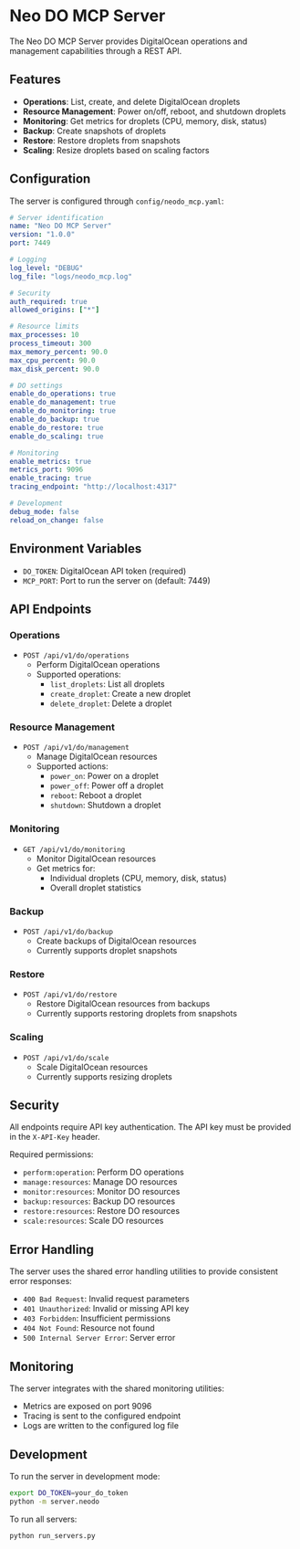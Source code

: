 # Neo DO MCP Server

The Neo DO MCP Server provides DigitalOcean operations and management capabilities through a REST API.

## Features

- **Operations**: List, create, and delete DigitalOcean droplets
- **Resource Management**: Power on/off, reboot, and shutdown droplets
- **Monitoring**: Get metrics for droplets (CPU, memory, disk, status)
- **Backup**: Create snapshots of droplets
- **Restore**: Restore droplets from snapshots
- **Scaling**: Resize droplets based on scaling factors

## Configuration

The server is configured through `config/neodo_mcp.yaml`:

```yaml
# Server identification
name: "Neo DO MCP Server"
version: "1.0.0"
port: 7449

# Logging
log_level: "DEBUG"
log_file: "logs/neodo_mcp.log"

# Security
auth_required: true
allowed_origins: ["*"]

# Resource limits
max_processes: 10
process_timeout: 300
max_memory_percent: 90.0
max_cpu_percent: 90.0
max_disk_percent: 90.0

# DO settings
enable_do_operations: true
enable_do_management: true
enable_do_monitoring: true
enable_do_backup: true
enable_do_restore: true
enable_do_scaling: true

# Monitoring
enable_metrics: true
metrics_port: 9096
enable_tracing: true
tracing_endpoint: "http://localhost:4317"

# Development
debug_mode: false
reload_on_change: false
```

## Environment Variables

- `DO_TOKEN`: DigitalOcean API token (required)
- `MCP_PORT`: Port to run the server on (default: 7449)

## API Endpoints

### Operations

- `POST /api/v1/do/operations`
  - Perform DigitalOcean operations
  - Supported operations:
    - `list_droplets`: List all droplets
    - `create_droplet`: Create a new droplet
    - `delete_droplet`: Delete a droplet

### Resource Management

- `POST /api/v1/do/management`
  - Manage DigitalOcean resources
  - Supported actions:
    - `power_on`: Power on a droplet
    - `power_off`: Power off a droplet
    - `reboot`: Reboot a droplet
    - `shutdown`: Shutdown a droplet

### Monitoring

- `GET /api/v1/do/monitoring`
  - Monitor DigitalOcean resources
  - Get metrics for:
    - Individual droplets (CPU, memory, disk, status)
    - Overall droplet statistics

### Backup

- `POST /api/v1/do/backup`
  - Create backups of DigitalOcean resources
  - Currently supports droplet snapshots

### Restore

- `POST /api/v1/do/restore`
  - Restore DigitalOcean resources from backups
  - Currently supports restoring droplets from snapshots

### Scaling

- `POST /api/v1/do/scale`
  - Scale DigitalOcean resources
  - Currently supports resizing droplets

## Security

All endpoints require API key authentication. The API key must be provided in the `X-API-Key` header.

Required permissions:
- `perform:operation`: Perform DO operations
- `manage:resources`: Manage DO resources
- `monitor:resources`: Monitor DO resources
- `backup:resources`: Backup DO resources
- `restore:resources`: Restore DO resources
- `scale:resources`: Scale DO resources

## Error Handling

The server uses the shared error handling utilities to provide consistent error responses:

- `400 Bad Request`: Invalid request parameters
- `401 Unauthorized`: Invalid or missing API key
- `403 Forbidden`: Insufficient permissions
- `404 Not Found`: Resource not found
- `500 Internal Server Error`: Server error

## Monitoring

The server integrates with the shared monitoring utilities:

- Metrics are exposed on port 9096
- Tracing is sent to the configured endpoint
- Logs are written to the configured log file

## Development

To run the server in development mode:

```bash
export DO_TOKEN=your_do_token
python -m server.neodo
```

To run all servers:

```bash
python run_servers.py
``` 